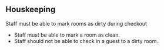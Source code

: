 ## Houskeeping

Staff must be able to mark rooms as dirty during checkout

- Staff must be able to mark a room as clean.
- Staff should not be able to check in a guest to a dirty room.
